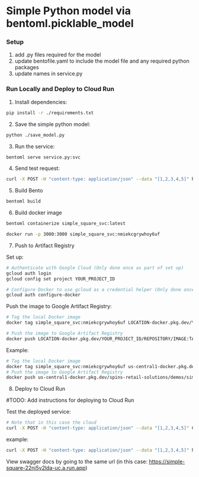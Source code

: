 # Simple Python model via bentoml.picklable_model

### Setup
1. add .py files required for the model
2. update bentofile.yaml to include the model file and any required python packages
3. update names in service.py

### Run Locally and Deploy to Cloud Run
1. Install dependencies:

```bash
pip install -r ./requirements.txt
```

2. Save the simple python model:

```bash
python ./save_model.py
```

3. Run the service:

```bash
bentoml serve service.py:svc
```

4. Send test request:

```bash
curl -X POST -H "content-type: application/json" --data "[1,2,3,4,5]" http://127.0.0.1:3000/square
```

5. Build Bento

```bash
bentoml build
```

6. Build docker image

```bash
bentoml containerize simple_square_svc:latest
```

```bash
docker run -p 3000:3000 simple_square_svc:nmiekcgrywhoy6uf
```

7. Push to Artifact Registry

Set up:
```bash
# Authenticate with Google Cloud (Only done once as part of set up)
gcloud auth login
gcloud config set project YOUR_PROJECT_ID

# Configure Docker to use gcloud as a credential helper (Only done once as part of set up)
gcloud auth configure-docker
```

Push the image to Google Artifact Registry:
```bash
# Tag the local Docker image
docker tag simple_square_svc:nmiekcgrywhoy6uf LOCATION-docker.pkg.dev/YOUR_PROJECT_ID/REPOSITORY/IMAGE:TAG

# Push the image to Google Artifact Registry
docker push LOCATION-docker.pkg.dev/YOUR_PROJECT_ID/REPOSITORY/IMAGE:TAG
```

Example:
```bash
# Tag the local Docker image
docker tag simple_square_svc:nmiekcgrywhoy6uf us-central1-docker.pkg.dev/spins-retail-solutions/demos/simple_square_svc:nmiekcgrywhoy6uf
# Push the image to Google Artifact Registry
docker push us-central1-docker.pkg.dev/spins-retail-solutions/demos/simple_square_svc:nmiekcgrywhoy6uf
```

8. Deploy to Cloud Run

#TODO: Add instructions for deploying to Cloud Run

Test the deployed service:
```bash
# Note that in this case the cloud 
curl -X POST -H "content-type: application/json" --data "[1,2,3,4,5]" CLOUD_RUN_URL/square 
```
example:
```bash
curl -X POST -H "content-type: application/json" --data "[1,2,3,4,5]" https://simple-square-22nj5y2lda-uc.a.run.app/square
```

View swagger docs by going to the same url (in this case: https://simple-square-22nj5y2lda-uc.a.run.app) 
